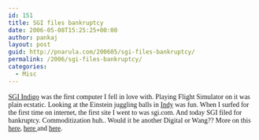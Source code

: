 ```yaml
---
id: 151
title: SGI files bankruptcy
date: 2006-05-08T15:25:25+00:00
author: pankaj
layout: post
guid: http://pnarula.com/200605/sgi-files-bankruptcy/
permalink: /2006/sgi-files-bankruptcy/
categories:
  - Misc
---
```

<a href="http://en.wikipedia.org/wiki/SGI_Indigo" onclick="_gaq.push(['_trackEvent', 'outbound-article', 'http://en.wikipedia.org/wiki/SGI_Indigo', 'SGI Indigo']);" ><span style="font-family:Times New Roman">SGI Indigo</span></a> <span style="font-family:Times New Roman">was the first computer I fell in love with. Playing Flight Simulator on it was plain ecstatic. Looking at the Einstein juggling balls in <a href="http://en.wikipedia.org/wiki/SGI_Indy" onclick="_gaq.push(['_trackEvent', 'outbound-article', 'http://en.wikipedia.org/wiki/SGI_Indy', 'Indy']);" >Indy</a> was fun. When I surfed for the first time on internet, the first site I went to was sgi.com. And today SGI filed for bankruptcy. Commoditization huh.. Would it be another Digital or Wang?? More on this <a href="http://gigaom.com/2006/05/08/silicon-graphics-chapter-11/" onclick="_gaq.push(['_trackEvent', 'outbound-article', 'http://gigaom.com/2006/05/08/silicon-graphics-chapter-11/', 'here']);" >here</a>, <a href="http://www.intuitive.com/blog/silicon_graphics_files_for_chapter_11_bankruptcy.html" onclick="_gaq.push(['_trackEvent', 'outbound-article', 'http://www.intuitive.com/blog/silicon_graphics_files_for_chapter_11_bankruptcy.html', 'here ']);" >here </a>and <a href="http://paul.kedrosky.com/archives/2006/05/08/sgi_files_for_c.html" onclick="_gaq.push(['_trackEvent', 'outbound-article', 'http://paul.kedrosky.com/archives/2006/05/08/sgi_files_for_c.html', 'here']);" >here</a>.</span>